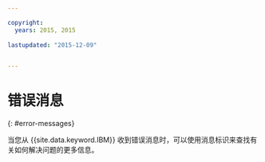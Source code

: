 ```yaml
---

copyright:
  years: 2015, 2015
  
lastupdated: "2015-12-09"


---
```



# 错误消息
{: #error-messages}


当您从 {{site.data.keyword.IBM}} 收到错误消息时，可以使用消息标识来查找有关如何解决问题的更多信息。
